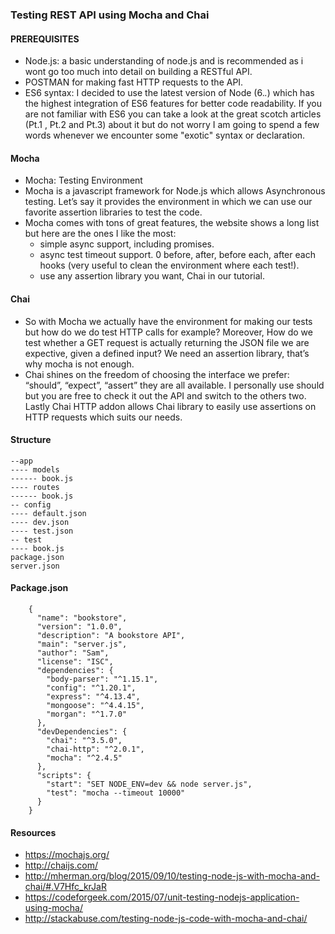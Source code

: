 ### Testing REST API using Mocha and Chai
#### PREREQUISITES

- Node.js: a basic understanding of node.js and is recommended as i wont go too much into detail on building a RESTful API.
- POSTMAN for making fast HTTP requests to the API.
- ES6 syntax: I decided to use the latest version of Node (6.*.*) which has the highest integration of ES6 features for better code readability. If you are not familiar with ES6 you can take a look at the great scotch articles (Pt.1 , Pt.2 and Pt.3) about it but do not worry I am going to spend a few words whenever we encounter some "exotic" syntax or declaration.

#### Mocha
  - Mocha: Testing Environment
  - Mocha is a javascript framework for Node.js which allows Asynchronous testing. Let’s say it provides the environment in which we can use our favorite assertion libraries to test the code.
  - Mocha comes with tons of great features, the website shows a long list but here are the ones I like the most:
      - simple async support, including promises.
      - async test timeout support.
      0 before, after, before each, after each hooks (very useful to clean the environment where each test!).
      - use any assertion library you want, Chai in our tutorial.




#### Chai
  - So with Mocha we actually have the environment for making our tests but how do we do test HTTP calls for example? Moreover, How do we test whether a GET request is actually returning the JSON file we are expective, given a defined input? We need an assertion library, that’s why mocha is not enough.
  - Chai shines on the freedom of choosing the interface we prefer: “should”, “expect”, “assert” they are all available. I personally use should but you are free to check it out the API and switch to the others two. Lastly Chai HTTP addon allows Chai library to easily use assertions on HTTP requests which suits our needs.

#### Structure
    --app
    ---- models
    ------ book.js
    ---- routes
    ------ book.js
    -- config
    ---- default.json
    ---- dev.json
    ---- test.json
    -- test
    ---- book.js
    package.json
    server.json

#### Package.json
```
    {
      "name": "bookstore",
      "version": "1.0.0",
      "description": "A bookstore API",
      "main": "server.js",
      "author": "Sam",
      "license": "ISC",
      "dependencies": {
        "body-parser": "^1.15.1",
        "config": "^1.20.1",
        "express": "^4.13.4",
        "mongoose": "^4.4.15",
        "morgan": "^1.7.0"
      },
      "devDependencies": {
        "chai": "^3.5.0",
        "chai-http": "^2.0.1",
        "mocha": "^2.4.5"
      },
      "scripts": {
        "start": "SET NODE_ENV=dev && node server.js",
        "test": "mocha --timeout 10000"
      }
    }
```

#### Resources
  - https://mochajs.org/
  - http://chaijs.com/
  - http://mherman.org/blog/2015/09/10/testing-node-js-with-mocha-and-chai/#.V7Hfc_krJaR
  - https://codeforgeek.com/2015/07/unit-testing-nodejs-application-using-mocha/
  - http://stackabuse.com/testing-node-js-code-with-mocha-and-chai/
